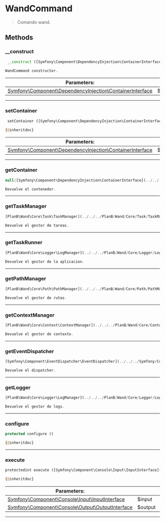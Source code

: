 
                                                                                                                                            
    
# WandCommand


> Comando wand.
>
> 








## Methods

### __construct
``` php
 __construct ([Symfony\Component\DependencyInjection\ContainerInterface](../../../Symfony/Component/DependencyInjection/ContainerInterface.md) $container = null)

WandCommand constructor.

```

|Parameters: | | |
| --- | --- | --- |
|[Symfony\Component\DependencyInjection\ContainerInterface](../../../Symfony/Component/DependencyInjection/ContainerInterface.md) |$container |  |

---


### setContainer
``` php
 setContainer ([Symfony\Component\DependencyInjection\ContainerInterface](../../../Symfony/Component/DependencyInjection/ContainerInterface.md) $container = null)

{@inheritdoc}

```

|Parameters: | | |
| --- | --- | --- |
|[Symfony\Component\DependencyInjection\ContainerInterface](../../../Symfony/Component/DependencyInjection/ContainerInterface.md) |$container |  |

---


### getContainer
``` php
null|[Symfony\Component\DependencyInjection\ContainerInterface](../../../Symfony/Component/DependencyInjection/ContainerInterface.md) getContainer ()

Devuelve el contenedor.

```


---


### getTaskManager
``` php
[PlanB\Wand\Core\Task\TaskManager](../../../PlanB/Wand/Core/Task/TaskManager.md) getTaskManager ()

Devuelve el gestor de tareas.

```


---


### getTaskRunner
``` php
[PlanB\Wand\Core\Logger\LogManager](../../../PlanB/Wand/Core/Logger/LogManager.md) getTaskRunner ()

Devuelve el gestor de la aplicacion.

```


---


### getPathManager
``` php
[PlanB\Wand\Core\Path\PathManager](../../../PlanB/Wand/Core/Path/PathManager.md) getPathManager ()

Devuelve el gestor de rutas.

```


---


### getContextManager
``` php
[PlanB\Wand\Core\Context\ContextManager](../../../PlanB/Wand/Core/Context/ContextManager.md) getContextManager ()

Devuelve el gestor de contexto.

```


---


### getEventDispatcher
``` php
[Symfony\Component\EventDispatcher\EventDispatcher](../../../Symfony/Component/EventDispatcher/EventDispatcher.md) getEventDispatcher ()

Devuelve el dispatcher.

```


---


### getLogger
``` php
[PlanB\Wand\Core\Logger\LogManager](../../../PlanB/Wand/Core/Logger/LogManager.md) getLogger ()

Devuelve el gestor de logs.

```


---


### configure
``` php
protected configure ()

{@inheritdoc}

```


---


### execute
``` php
protectedint execute ([Symfony\Component\Console\Input\InputInterface](../../../Symfony/Component/Console/Input/InputInterface.md) $input, [Symfony\Component\Console\Output\OutputInterface](../../../Symfony/Component/Console/Output/OutputInterface.md) $output)

{@inheritdoc}

```

|Parameters: | | |
| --- | --- | --- |
|[Symfony\Component\Console\Input\InputInterface](../../../Symfony/Component/Console/Input/InputInterface.md) |$input |  |
|[Symfony\Component\Console\Output\OutputInterface](../../../Symfony/Component/Console/Output/OutputInterface.md) |$output |  |

---


                                                                                                                                                                                                                                                                                                                                                                                                            
    
                                                                                                                                                                                                                                                                             
                